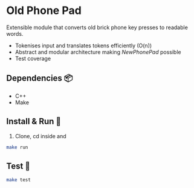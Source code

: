 # Old Phone Pad

Extensible module that converts old brick phone key presses to readable words.

-   Tokenises input and translates tokens efficiently (O(n))
-   Abstract and modular architecture making _NewPhonePad_ possible
-   Test coverage

## Dependencies :package:

-   C++
-   Make

## Install & Run :traffic_light:

1. Clone, cd inside and

```sh
make ru️n
```

## Test :wrench:

```sh
make test
```
